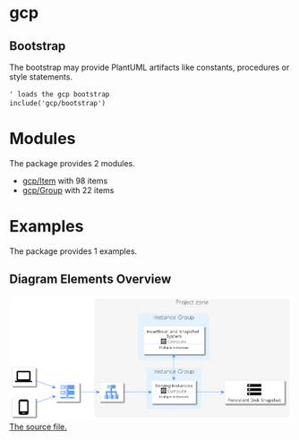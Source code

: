 # gcp

## Bootstrap

The bootstrap may provide PlantUML artifacts like constants, procedures or style statements.

```plantuml
' loads the gcp bootstrap
include('gcp/bootstrap')
```



# Modules

The package provides 2 modules.

- [gcp/Item](../gcp/Item/README.md) with 98 items
- [gcp/Group](../gcp/Group/README.md) with 22 items



# Examples

The package provides 1 examples.

## Diagram Elements Overview

![Diagram Elements Overview](../gcp/diagram_elements_overview.png)<br>
[The source file.](../gcp/diagram_elements_overview.puml)



